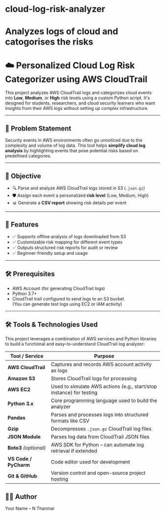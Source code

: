 # cloud-log-risk-analyzer
# Analyzes logs of cloud and catogorises the risks

# ☁️ Personalized Cloud Log Risk Categorizer using AWS CloudTrail

This project analyzes AWS CloudTrail logs and categorizes cloud events into **Low**, **Medium**, or **High** risk levels using a custom Python script. It's designed for students, researchers, and cloud security learners who want insights from their AWS logs without setting up complex infrastructure.

---

## 📌 Problem Statement

Security events in AWS environments often go unnoticed due to the complexity and volume of log data. This tool helps **simplify cloud log analysis** by highlighting events that pose potential risks based on predefined categories.

---

## 🎯 Objective

- 🔍 Parse and analyze AWS CloudTrail logs stored in S3 (`.json.gz`)
- 🛡️ Assign each event a personalized **risk level** (Low, Medium, High)
- 📊 Generate a **CSV report** showing risk details per event

---

## 📁 Features

- ✅ Supports offline analysis of logs downloaded from S3
- ✅ Customizable risk mapping for different event types
- ✅ Outputs structured risk reports for audit or review
- ✅ Beginner-friendly setup and usage

---

## 🛠️ Prerequisites

- AWS Account (for generating CloudTrail logs)
- Python 3.7+
- CloudTrail trail configured to send logs to an S3 bucket  
(You can generate test logs using EC2 or IAM activity)

---

## 🛠️ Tools & Technologies Used

This project leverages a combination of AWS services and Python libraries to build a functional and easy-to-understand CloudTrail log analyzer:

| Tool / Service       | Purpose                                                                 |
|----------------------|-------------------------------------------------------------------------|
| **AWS CloudTrail**   | Captures and records AWS account activity as logs                       |
| **Amazon S3**        | Stores CloudTrail logs for processing                                   |
| **AWS EC2**          | Used to simulate AWS actions (e.g., start/stop instance) for testing    |
| **Python 3.x**       | Core programming language used to build the analyzer                    |
| **Pandas**           | Parses and processes logs into structured formats like CSV              |
| **Gzip**             | Decompresses `.json.gz` CloudTrail log files                            |
| **JSON Module**      | Parses log data from CloudTrail JSON files                              |
| **Boto3** *(optional)* | AWS SDK for Python – can automate log retrieval if extended            |
| **VS Code / PyCharm**| Code editor used for development                                        |
| **Git & GitHub**     | Version control and open-source project hosting     


## 👨‍💻 Author
Your Name – N Thanmai
